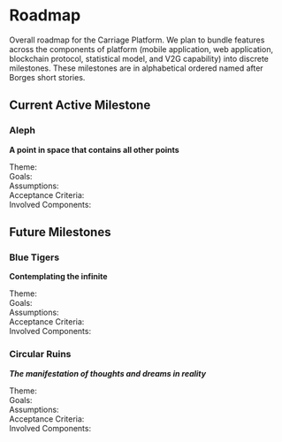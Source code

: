 # Roadmap
Overall roadmap for the Carriage Platform. We plan to bundle features across the components of platform (mobile application, web application, blockchain protocol, statistical model, and V2G capability) into discrete milestones. These milestones are in alphabetical ordered named after Borges short stories.

## Current Active Milestone
### Aleph
**A point in space that contains all other points**

Theme:  
Goals:  
Assumptions:  
Acceptance Criteria:  
Involved Components:  

## Future Milestones
### Blue Tigers
**Contemplating the infinite**

Theme:  
Goals:  
Assumptions:  
Acceptance Criteria:  
Involved Components:  

### Circular Ruins
***The manifestation of thoughts and dreams in reality***

Theme:  
Goals:  
Assumptions:  
Acceptance Criteria:  
Involved Components:  
